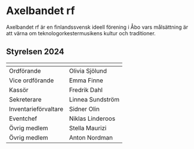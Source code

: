 # Axelbandet rf

Axelbandet rf är en finlandssvensk ideell förening i Åbo vars målsättning är att värna om teknologorkestermusikens kultur och traditioner.

## Styrelsen 2024

| <!-- -->    | <!-- -->    |
|-------------|-------------|
|Ordförande|Olivia Sjölund|
|Vice ordförande|Emma Finne|
|Kassör|Fredrik Dahl|
|Sekreterare|Linnea Sundström|
|Inventarieförvaltare|Sidner Olin|
|Eventchef|Niklas Linderoos|
|Övrig medlem|Stella Maurizi|
|Övrig medlem|Anton Nordman|
